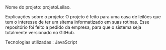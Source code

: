 Nome do projeto: projetoLeilao.

Explicações sobre o projeto: O projeto é feito para uma casa de leilões que tem o interesse de ter um sitema informatizado em suas rotinas. Esse repositório foi feito a pedido da empresa, para que o sistema seja totalmente versionado no GitHub.

Tecnologias utilizadas : JavaScript
